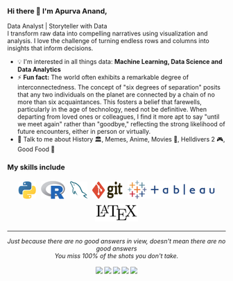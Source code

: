 ### Hi there 👋 I'm Apurva Anand,
Data Analyst | Storyteller with Data<br>
I transform raw data into compelling narratives using visualization and analysis.   I love the challenge of turning endless rows and columns into insights that inform decisions.


-  :bulb: I'm interested in all things data: **Machine Learning, Data Science and Data Analytics**
- ⚡ **Fun fact:** The world often exhibits a remarkable degree of interconnectedness. The concept of "six degrees of separation" posits that any two individuals on the planet are connected by a chain of no more than six acquaintances.  This fosters a belief that farewells, particularly in the age of technology, need not be definitive. When departing from loved ones or colleagues, I find it more apt to say "until we meet again" rather than "goodbye," reflecting the strong likelihood of future encounters, either in person or virtually.
- 💬 Talk to me about History 🏛️, Memes, Anime, Movies 🎥, Helldivers 2 🎮, Good Food 🥘

### My skills include

<p align="center">
	<img title="Python" alt="Python" src="assets\python.svg" width="40" height="40" style="vertical-align:down; margin:4px"/>
	<img title="R" alt="RLang" src="assets\r-lang.svg" width="55" style="vertical-align:down; margin:4px"/>
	<img title="MySQL" alt="MySQL" src="assets/mysql.svg" width="40" height="40" style="vertical-align:down; margin:4px"/>
	<img title="Git" alt="Git" src="assets\git.svg" width="70" height="40" style="vertical-align:down; margin:4px"/>	
	<img title="Tableau" alt="Tableau" src="assets\tableau.svg" width="200" style="vertical-align:down; margin:4px"/>
	<img title="Latex" alt="Latex" src="assets\LaTeX_logo.svg" width="100" style="vertical-align:down; margin:4px"/>
</p>

<!--
**Apurva-A/Apurva-A** is a ✨ _special_ ✨ repository because its `README.md` (this file) appears on your GitHub profile.

Here are some ideas to get you started:

- 🔭 I’m currently working on ...
- 🌱 I’m currently learning ...
- 👯 I’m looking to collaborate on ...
- 🤔 I’m looking for help with ...
- 💬 Ask me about ...
- 📫 How to reach me: ...
- 😄 Pronouns: ...
- ⚡ Fun fact: ...
-->
<hr>
<p align="center">
   <i>Just because there are no good answers in view, doesn't mean there are no good answers</i>
   <br>
   <i>You miss 100% of the shots you don't take.</i>
   <br>
<br>
<a target="_blank" href="https://apurvaanand.com/"><img src="https://img.shields.io/badge/-WEB-FF4088?style=for-the-badge&logo=Hugo&logoColor=white"></img></a>	
<a target="_blank" href="https://www.linkedin.com/in/apurva-a/"><img src="https://img.shields.io/badge/-LinkedIn-0077B5?style=for-the-badge&logo=Linkedin&logoColor=white"></img></a>
<a target="_blank" href="mailto:apurva.anand2000@outlook.com"><img src="https://img.shields.io/badge/Microsoft_Outlook-0078D4?style=for-the-badge&logo=microsoft-outlook&logoColor=white"></img></a>
<a target="_blank" href="https://public.tableau.com/app/profile/apurva.anand1492/"><img src="https://img.shields.io/badge/-Tableau-E97627?style=for-the-badge&logo=Tableau&logoColor=white"></img></a>
<a target="_blank" href="https://leetcode.com/u/Apurv-v/"><img src="https://img.shields.io/badge/LeetCode-000000?style=for-the-badge&logo=LeetCode&logoColor=#d16c06"></img></a>

<br>
</p>       
